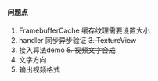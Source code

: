 #### 问题点

1. FramebufferCache 缓存纹理需要设置大小
2. handler 同步异步验证
~~3. TextureView~~
4. 接入算法demo
~~5. 视频文字合成~~
6. 文字方向
7. 输出视频格式
